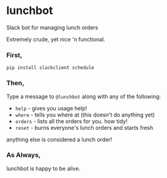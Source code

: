 # lunchbot
Slack bot for managing lunch orders

Extremely crude, yet nice 'n functional.

### First,
```
pip install slackclient schedule
```

### Then,
Type a message to `@lunchbot` along with any of the following:
- `help`  - gives you usage help!
- `where` - tells you where at (this doesn't do anything yet)
- `orders`  - lists all the orders for you. how tidy!
- `reset` - burns everyone's lunch orders and starts fresh

anything else is considered a lunch order!

### As Always,
lunchbot is happy to be alive.

